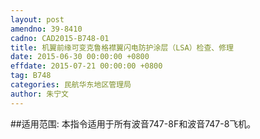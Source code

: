 ```yaml
---
layout: post
amendno: 39-8410
cadno: CAD2015-B748-01
title: 机翼前缘可变克鲁格襟翼闪电防护涂层（LSA）检查、修理
date: 2015-06-30 00:00:00 +0800
effdate: 2015-07-21 00:00:00 +0800
tag: B748
categories: 民航华东地区管理局
author: 朱宁文
---
```


##适用范围:
本指令适用于所有波音747-8F和波音747-8飞机。


